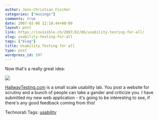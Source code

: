 ```yaml
---
author: Jens-Christian Fischer
categories: ["musings"]
comments: true
date: 2007-02-06 12:10:44+00:00
layout: post
link: https://invisible.ch/2007/02/06/usability-testing-for-all/
slug: usability-testing-for-all
tags: ["blog"]
title: Usability Testing for all
type: post
wordpress_id: 597
---
```


Now that's a really great idea:

[![](/files/hallway_thumbnail.png)](https://www.hallwaytesting.com)

[HallwayTesting.com][1] is a small scale usability lab. You post a website for scrutiny and a bunch of people can take a gander and criticize you. I have submitted my new web application - it's going to be interesting to see, if there's any good feedback coming from this!

[1]: https://www.hallwaytesting.com



Technorati Tags: [usability](https://www.technorati.com/tag/usability)
